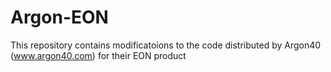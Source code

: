 # Argon-EON
This repository contains modificatoions to the code distributed by Argon40 (www.argon40.com) for their EON product

